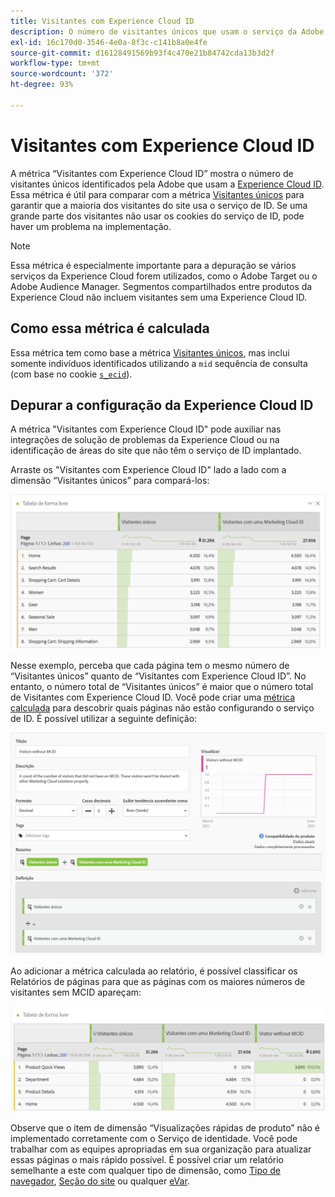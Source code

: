 ```yaml
---
title: Visitantes com Experience Cloud ID
description: O número de visitantes únicos que usam o serviço da Adobe Experience Cloud ID.
exl-id: 16c170d0-3546-4e0a-8f3c-c141b8a0e4fe
source-git-commit: d16128491569b93f4c470e21b84742cda13b3d2f
workflow-type: tm+mt
source-wordcount: '372'
ht-degree: 93%

---
```


# Visitantes com Experience Cloud ID

A métrica “Visitantes com Experience Cloud ID” mostra o número de visitantes únicos identificados pela Adobe que usam a [Experience Cloud ID](https://experienceleague.adobe.com/docs/id-service/using/home.html?lang=pt-BR). Essa métrica é útil para comparar com a métrica [Visitantes únicos](unique-visitors.md) para garantir que a maioria dos visitantes do site usa o serviço de ID. Se uma grande parte dos visitantes não usar os cookies do serviço de ID, pode haver um problema na implementação.

>[!NOTE]
>
>Essa métrica é especialmente importante para a depuração se vários serviços da Experience Cloud forem utilizados, como o Adobe Target ou o Adobe Audience Manager. Segmentos compartilhados entre produtos da Experience Cloud não incluem visitantes sem uma Experience Cloud ID.

## Como essa métrica é calculada

Essa métrica tem como base a métrica [Visitantes únicos](unique-visitors.md), mas inclui somente indivíduos identificados utilizando a `mid` sequência de consulta (com base no cookie [`s_ecid`](https://experienceleague.adobe.com/docs/core-services/interface/ec-cookies/cookies-analytics.html?lang=pt-BR)).

## Depurar a configuração da Experience Cloud ID

A métrica &quot;Visitantes com Experience Cloud ID&quot; pode auxiliar nas integrações de solução de problemas da Experience Cloud ou na identificação de áreas do site que não têm o serviço de ID implantado.

Arraste os &quot;Visitantes com Experience Cloud ID&quot; lado a lado com a dimensão “Visitantes únicos” para compará-los:

![Comparação de visitantes únicos](assets/metric-mcvid1.png)

Nesse exemplo, perceba que cada página tem o mesmo número de “Visitantes únicos” quanto de “Visitantes com Experience Cloud ID”. No entanto, o número total de “Visitantes únicos” é maior que o número total de Visitantes com Experience Cloud ID. Você pode criar uma [métrica calculada](../c-calcmetrics/cm-overview.md) para descobrir quais páginas não estão configurando o serviço de ID. É possível utilizar a seguinte definição:

![Definição de métrica calculada](assets/metric-mcvid2.png)

Ao adicionar a métrica calculada ao relatório, é possível classificar os Relatórios de páginas para que as páginas com os maiores números de visitantes sem MCID apareçam:

![Páginas sem serviço de ID](assets/metric-mcvid3.png)

Observe que o item de dimensão “Visualizações rápidas de produto” não é implementado corretamente com o Serviço de identidade. Você pode trabalhar com as equipes apropriadas em sua organização para atualizar essas páginas o mais rápido possível. É possível criar um relatório semelhante a este com qualquer tipo de dimensão, como [Tipo de navegador](../dimensions/browser-type.md), [Seção do site](../dimensions/site-section.md) ou qualquer [eVar](../dimensions/evar.md).

